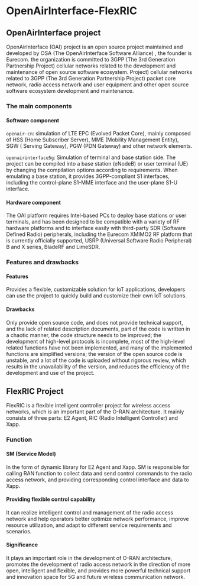 # OpenAirInterface-FlexRIC
## OpenAirInterface project
OpenAirInterface (OAI) project is an open source project maintained and developed by OSA (The OpenAirInterface Software Alliance) , the founder is Eurecom. the organization is committed to 3GPP (The 3rd Generation Partnership Project) cellular networks related to the development and maintenance of open source software ecosystem. Project) cellular networks related to 3GPP (The 3rd Generation Partnership Project) packet core network, radio access network and user equipment and other open source software ecosystem development and maintenance.
### The main components
#### Software component
`openair-cn`: simulation of LTE EPC (Evolved Packet Core), mainly composed of HSS (Home Subscriber Server), MME (Mobility Management Entity), SGW ( Serving Gateway), PGW (PDN Gateway) and other network elements.

`openairinterface5g`: Simulation of terminal and base station side. The project can be compiled into a base station (eNodeB) or user terminal (UE) by changing the compilation options according to requirements. When emulating a base station, it provides 3GPP-compliant S1 interfaces, including the control-plane S1-MME interface and the user-plane S1-U interface.
#### Hardware component
The OAI platform requires Intel-based PCs to deploy base stations or user terminals, and has been designed to be compatible with a variety of RF hardware platforms and to interface easily with third-party SDR (Software Defined Radio) peripherals, including the Eurecom XMIMO2 RF platform that is currently officially supported, USRP (Universal Software Radio Peripheral) B and X series, BladeRF and LimeSDR.
### Features and drawbacks
#### Features
Provides a flexible, customizable solution for IoT applications, developers can use the project to quickly build and customize their own IoT solutions.
#### Drawbacks
Only provide open source code, and does not provide technical support, and the lack of related description documents, part of the code is written in a chaotic manner, the code structure needs to be improved; the development of high-level protocols is incomplete, most of the high-level related functions have not been implemented, and many of the implemented functions are simplified versions; the version of the open source code is unstable, and a lot of the code is uploaded without rigorous review, which results in the unavailability of the version, and reduces the efficiency of the development and use of the project.
## FlexRIC Project
FlexRIC is a flexible intelligent controller project for wireless access networks, which is an important part of the O-RAN architecture. It mainly consists of three parts: E2 Agent, RIC (Radio Intelligent Controller) and Xapp.
### Function
#### SM (Service Model)
In the form of dynamic library for E2 Agent and Xapp. SM is responsible for calling RAN function to collect data and send control commands to the radio access network, and providing corresponding control interface and data to Xapp.
#### Providing flexible control capability
It can realize intelligent control and management of the radio access network and help operators better optimize network performance, improve resource utilization, and adapt to different service requirements and scenarios.
#### Significance
It plays an important role in the development of O-RAN architecture, promotes the development of radio access network in the direction of more open, intelligent and flexible, and provides more powerful technical support and innovation space for 5G and future wireless communication network.

